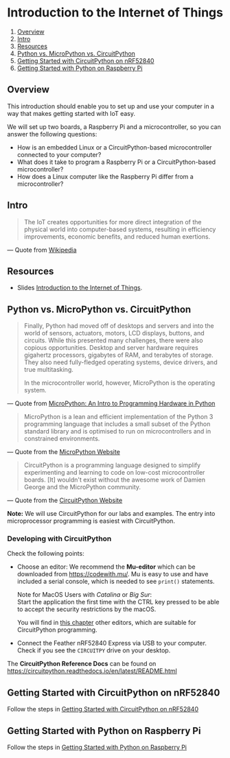 # Introduction to the Internet of Things
1. [Overview](#overview)
1. [Intro](#intro)
2. [Resources](#resources)
3. [Python vs. MicroPython vs. CircuitPython](#python-vs-micropython-vs-circuitpython)
4. [Getting Started with CircuitPython on nRF52840](#getting-started-with-circuitpython-on-nrf52840)
5. [Getting Started with Python on Raspberry Pi](#getting-started-with-python-on-raspberry-pi)

## Overview

This introduction should enable you to set up and use your computer in a way that makes getting started with IoT easy.

We will set up two boards, a Raspberry Pi and a microcontroller, so you can answer the following questions:

* How is an embedded Linux or a CircuitPython-based microcontroller connected to your computer?
* What does it take to program a Raspberry Pi or a CircuitPython-based microcontroller?
* How does a Linux computer like the Raspberry Pi differ from a microcontroller?

## Intro

> The IoT creates opportunities for more direct integration of the physical world into computer-based systems, resulting in efficiency improvements, economic benefits, and reduced human exertions.

— Quote from [Wikipedia](https://en.wikipedia.org/wiki/Internet_of_things#Trends_and_characteristics)

## Resources

- Slides [Introduction to the Internet of Things](http://www.tamberg.org/fhnw/2021/fs/IdbInternetOfThings.pdf).

## Python vs. MicroPython vs. CircuitPython

> Finally, Python had moved off of desktops and servers and into the world of sensors, actuators, motors, LCD displays, buttons, and circuits. While this presented many challenges, there were also copious opportunities. Desktop and server hardware requires gigahertz processors, gigabytes of RAM, and terabytes of storage. They also need fully-fledged operating systems, device drivers, and true multitasking.
>
> In the microcontroller world, however, MicroPython is the operating system.

— Quote from [MicroPython: An Intro to Programming Hardware in Python](https://realpython.com/micropython/)

> MicroPython is a lean and efficient implementation of the Python 3 programming language that includes a small subset of the Python standard library and is optimised to run on microcontrollers and in constrained environments.

— Quote from the [MicroPython Website](https://micropython.org/)

> CircuitPython is a programming language designed to simplify experimenting and learning to code on low-cost microcontroller boards. [It] wouldn't exist without the awesome work of Damien George and the MicroPython community.

— Quote from the [CircuitPython Website](https://circuitpython.org/)

**Note:** We will use CircuitPython for our labs and examples. The entry into microprocessor programming is easiest with CircuitPython.

### Developing with CircuitPython

Check the following points:

- Choose an editor: We recommend the **Mu-editor** which can be downloaded from https://codewith.mu/. Mu is easy to use and have included a serial console, which is needed to see `print()` statements.

    Note for MacOS Users with *Catalina* or *Big Sur*:  
    Start the application the first time with the CTRL key pressed to be able to accept the security restrictions by the macOS.

    You will find in [this chapter](https://learn.adafruit.com/welcome-to-circuitpython/creating-and-editing-code#1-use-an-editor-that-writes-out-the-file-completely-when-you-save-it-2977444-16) other editors, which are suitable for CircuitPython programming.

- Connect the Feather nRF52840 Express via USB to your computer. Check if you see the `CIRCUITPY` drive on your desktop.

The **CircuitPython Reference Docs** can be found on https://circuitpython.readthedocs.io/en/latest/README.html

## Getting Started with CircuitPython on nRF52840
Follow the steps in [Getting Started with CircuitPython on nRF52840](CircuitPython)

## Getting Started with Python on Raspberry Pi
Follow the steps in [Getting Started with Python on Raspberry Pi](Python)
